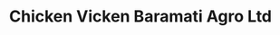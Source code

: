 ---
title: "Chicken Vicken Baramati Agro Ltd"
url: /pune/chicken-vicken-baramati-agro-ltd/
shop: shop
---